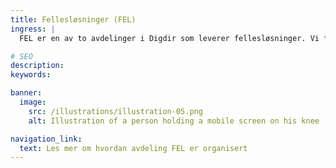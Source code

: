 ```yaml
---
title: Fellesløsninger (FEL)
ingress: |
  FEL er en av to avdelinger i Digdir som leverer fellesløsninger. Vi forvalter (salg, drift og support) og videreutvikler ID-porten, Kontaktregistert samt en håndfull andre produkter. Vi jobber i tverrfaglige og selvgående team. Personalansvaret for fagfolkene våre ligger i seksjonene. Hver fagperson kan være del av ett eller flere team. Under finner du en nærmere oversikt over hvordan vi er organisert.

# SEO
description:
keywords:

banner:
  image:
    src: /illustrations/illustration-05.png
    alt: Illustration of a person holding a mobile screen on his knee

navigation_link:
  text: Les mer om hvordan avdeling FEL er organisert
---
```

